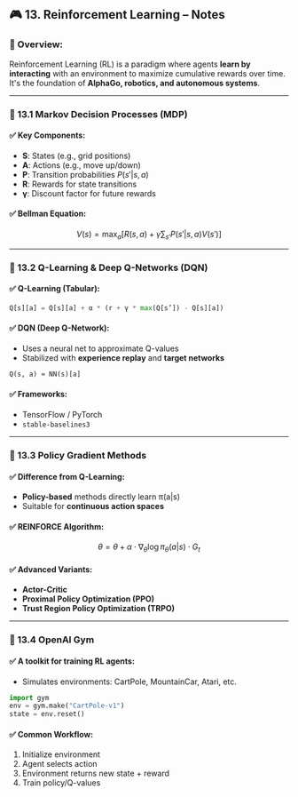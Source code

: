 
## 🎮 13. Reinforcement Learning – Notes

### 📌 Overview:

Reinforcement Learning (RL) is a paradigm where agents **learn by interacting** with an environment to maximize cumulative rewards over time. It's the foundation of **AlphaGo, robotics, and autonomous systems**.

---

### 🧾 13.1 Markov Decision Processes (MDP)

#### ✅ Key Components:

* **S**: States (e.g., grid positions)
* **A**: Actions (e.g., move up/down)
* **P**: Transition probabilities $P(s' | s, a)$
* **R**: Rewards for state transitions
* **γ**: Discount factor for future rewards

#### ✅ Bellman Equation:

$$
V(s) = \max_a \left[ R(s, a) + \gamma \sum_{s'} P(s'|s,a)V(s') \right]
$$

---

### 🔁 13.2 Q-Learning & Deep Q-Networks (DQN)

#### ✅ Q-Learning (Tabular):

```python
Q[s][a] = Q[s][a] + α * (r + γ * max(Q[s’]) - Q[s][a])
```

#### ✅ DQN (Deep Q-Network):

* Uses a neural net to approximate Q-values
* Stabilized with **experience replay** and **target networks**

```python
Q(s, a) ≈ NN(s)[a]
```

#### ✅ Frameworks:

* TensorFlow / PyTorch
* `stable-baselines3`

---

### 🧠 13.3 Policy Gradient Methods

#### ✅ Difference from Q-Learning:

* **Policy-based** methods directly learn π(a|s)
* Suitable for **continuous action spaces**

#### ✅ REINFORCE Algorithm:

$$
\theta = \theta + \alpha \cdot \nabla_\theta \log \pi_\theta(a|s) \cdot G_t
$$

#### ✅ Advanced Variants:

* **Actor-Critic**
* **Proximal Policy Optimization (PPO)**
* **Trust Region Policy Optimization (TRPO)**

---

### 🧪 13.4 OpenAI Gym

#### ✅ A toolkit for training RL agents:

* Simulates environments: CartPole, MountainCar, Atari, etc.

```python
import gym
env = gym.make("CartPole-v1")
state = env.reset()
```

#### ✅ Common Workflow:

1. Initialize environment
2. Agent selects action
3. Environment returns new state + reward
4. Train policy/Q-values

